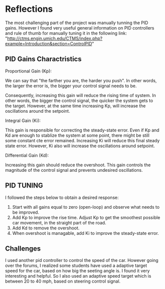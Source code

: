 # Reflections

The most challenging part of the project was manually tunning the PID gains. However I found very useful general information on PID 
controllers and rule of thumb for manually tuning it in the following link:
"http://ctms.engin.umich.edu/CTMS/index.php?example=Introduction&section=ControlPID"

## PID Gains Charactristics

Proportional Gain (Kp):

We can say that "the farther you are, the harder you push". In other words, the larger the error is, the bigger your control signal needs to be. 

Consequently, increasing this gain will reduce the rising time of system. In other words, the bigger the control signal, the quicker the system gets to the target. However, at the same time increasing Kp, will increase the oscillations around the setpoint. 

Integral Gain (Ki):

This gain is responsible for correcting the steady-state error. Even if Kp and Kd are enough to stablize the system at some point, there
might be still some constant cte error remained. Increasing Ki will reduce this final steady state error. However, Ki also will increase the oscillations around setpoint. 

Differential Gain (Kd):

Increasing this gain should reduce the overshoot. This gain controls the magnitude of the control signal and prevents undesired oscillations.

## PID TUNING

I followed the steps below to obtain a desired response:

1. Start with all gains equal to zero (open-loop) and observe what needs to be improved.
2. Add Kp to improve the rise time. Adjust Kp to get the smoothest possible car movement, in the straight part of the road.
3. Add Kd to remove the overshoot. 
4. When overshoot is managable, add Ki to improve the steady-state error.

## Challenges

I used another pid controller to control the speed of the car. However going over the forums, I realized
some students have used a adaptive target speed for the car, based on how big the seeting angle is. I found it very interesting and helpful. So I also used an adaptive speed target which is between 20 to 40 mph, based on steering control signal. 
